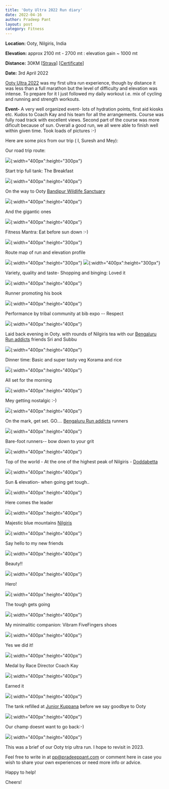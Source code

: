 ```yaml
---
title: 'Ooty Ultra 2022 Run diary'
date: 2022-04-16
author: Pradeep Pant
layout: post
category: Fitness
---
```


**Location:** Ooty, Nilgiris, India

**Elevation:** approx 2100 mt - 2700 mt : elevation gain ~ 1000 mt

**Distance:** 30KM [[Strava](https://www.strava.com/activities/6927215764)] [[Certificate](/data/images/travel/ooty_ultra_2023/ooty_completion_certificate_30K_2022.png)]

**Date:** 3rd April 2022

[Ooty Ultra 2022](https://ootyultra.kfita.in/) was my first ultra run experience, though by distance it was less than a full marathon but the level of difficulty and elevation was intense.
To prepare for it I just followed my daily workout i.e. mix of cycling and running and strength workouts. 

**Event-** A very well organized event- lots of hydration points, first aid kiosks etc. Kudos to Coach Kay and his team for all the arrangements. Course was fully road track with excellent views. Second part of the course was more dificult because of sun. 
Overall a good run, we all were able to finish well within given time. Took loads of pictures :-) 

Here are some pics from our trip ( I, Suresh and Mey):

Our road trip route:


![](/data/images/travel/ooty_ultra_trip_2022/blr-ooty-route.png){:width="400px":height="300px"}

Start trip full tank: The Breakfast

![](/data/images/travel/ooty_ultra_trip_2022/ooty_ultra_2022_pic1.jpg){:width="400px":height="400px"}


On the way to Ooty [Bandipur Wildlife Sanctuary](https://en.wikipedia.org/wiki/Bandipur_National_Park) 


![](/data/images/travel/ooty_ultra_trip_2022/ooty_ultra_2022_pic21.jpg){:width="400px":height="400px"}


And the gigantic ones


![](/data/images/travel/ooty_ultra_trip_2022/ooty_ultra_2022_pic39.jpg){:width="400px":height="400px"}


Fitness Mantra: Eat before sun down :-)


![](/data/images/travel/ooty_ultra_trip_2022/ooty_ultra_2022_pic10.jpg){:width="400px":height="300px"}


Route map of run and elevation profile

![](/data/images/travel/ooty_ultra_trip_2022/ooty_ultra_2022_pic13.jpg){:width="400px":height="300px"}
![](/data/images/travel/ooty_ultra_trip_2022/elevation_profile.png){:width="400px":height="300px"}

Variety, quality and taste- Shopping and binging: Loved it


![](/data/images/travel/ooty_ultra_trip_2022/ooty_ultra_2022_pic22.jpg){:width="400px":height="400px"}


Runner promoting his book 


![](/data/images/travel/ooty_ultra_trip_2022/ooty_ultra_2022_pic23.jpg){:width="400px":height="400px"}


Performance by tribal community at bib expo -- Respect


![](/data/images/travel/ooty_ultra_trip_2022/ooty_ultra_2022_pic31.jpg){:width="400px":height="400px"}


Laid back evening in Ooty. with rounds of Nilgiris tea with our [Bengaluru Run addicts](https://www.runaddicts.in/) friends Sri and Subbu


![](/data/images/travel/ooty_ultra_trip_2022/ooty_ultra_2022_pic15.jpg){:width="400px":height="400px"}


Dinner time: Basic and super tasty veg Korama and rice


![](/data/images/travel/ooty_ultra_trip_2022/ooty_ultra_2022_pic2.jpg){:width="400px":height="400px"}


All set for the morning 


![](/data/images/travel/ooty_ultra_trip_2022/ooty_ultra_2022_pic33.jpg){:width="400px":height="400px"}


Mey getting nostalgic :-)


![](/data/images/travel/ooty_ultra_trip_2022/ooty_ultra_2022_pic11.jpg){:width="400px":height="400px"}


On the mark, get set. GO.... [Bengaluru Run addicts](https://www.runaddicts.in/) runners


![](/data/images/travel/ooty_ultra_trip_2022/ooty_ultra_2022_pic3.jpg){:width="400px":height="400px"}



Bare-foot runners-- bow down to your grit


![](/data/images/travel/ooty_ultra_trip_2022/ooty_ultra_2022_pic5.jpg){:width="400px":height="400px"}


Top of the world - At the one of the highest peak of Nilgiris - [Doddabetta](https://nilgiris.nic.in/tourist-place/doddabetta-ooty)


![](/data/images/travel/ooty_ultra_trip_2022/ooty_ultra_2022_pic7.jpg){:width="400px":height="400px"}


Sun & elevation- when going get tough.. 


![](/data/images/travel/ooty_ultra_trip_2022/ooty_ultra_2022_pic4.jpg){:width="400px":height="400px"}


Here comes the leader 


![](/data/images/travel/ooty_ultra_trip_2022/ooty_ultra_2022_pic26.jpg){:width="400px":height="400px"}


Majestic blue mountains [Nilgiris](https://nilgiris.nic.in/)


![](/data/images/travel/ooty_ultra_trip_2022/ooty_ultra_2022_pic27.jpg){:width="400px":height="400px"}


Say hello to my new friends 


![](/data/images/travel/ooty_ultra_trip_2022/ooty_ultra_2022_pic29.jpg){:width="400px":height="400px"}


Beauty!!


![](/data/images/travel/ooty_ultra_trip_2022/ooty_ultra_2022_pic34.jpg){:width="400px":height="400px"}


Hero! 


![](/data/images/travel/ooty_ultra_trip_2022/ooty_ultra_2022_pic35.jpg){:width="400px":height="400px"}


The tough gets going 


![](/data/images/travel/ooty_ultra_trip_2022/ooty_ultra_2022_pic14.jpg){:width="400px":height="400px"}


My minimalitic companion: Vibram FiveFingers shoes


![](/data/images/travel/ooty_ultra_trip_2022/ooty_ultra_2022_pic40.jpg){:width="400px":height="400px"}


Yes we did it!


![](/data/images/travel/ooty_ultra_trip_2022/ooty_ultra_2022_pic37.jpg){:width="400px":height="400px"}


Medal by Race Director Coach Kay


![](/data/images/travel/ooty_ultra_trip_2022/ooty_ultra_2022_pic42.jpg){:width="400px":height="400px"}


Earned it


![](/data/images/travel/ooty_ultra_trip_2022/ooty_ultra_2022_pic6.jpg){:width="400px":height="400px"}


The tank refilled at [Junior Kuppana](https://www.tripadvisor.in/Restaurant_Review-g297679-d17778553-Reviews-Junior_Kuppanna_Ooty-Ooty_Udhagamandalam_The_Nilgiris_District_Tamil_Nadu.html) before we say goodbye to Ooty 


![](/data/images/travel/ooty_ultra_trip_2022/ooty_ultra_2022_pic9.jpg){:width="400px":height="400px"}


Our champ doesnt want to go back:-)


![](/data/images/travel/ooty_ultra_trip_2022/ooty_ultra_2022_pic12.jpg){:width="400px":height="400px"}




This was a brief of our Ooty trip ultra run. I hope to revisit in 2023. 


Feel free to write in at [pp@pradeeppant.com](mailto:pp@pradeeppant.com) or comment here in case you wish to share your own experiences or need more info or advice.



Happy to help! 


Cheers!
